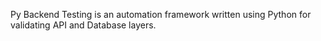 Py Backend Testing is an automation framework written using Python for validating API and Database layers.
